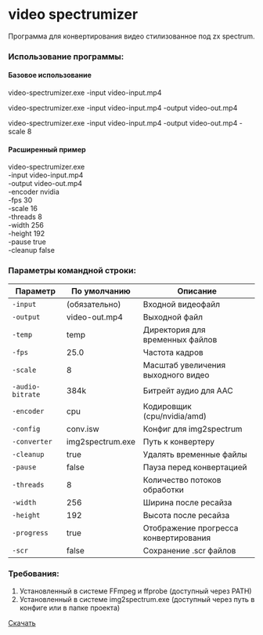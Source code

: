 # video spectrumizer
Программа для конвертирования видео стилизованное под zx spectrum.

### Использование программы:
#### Базовое использование
video-spectrumizer.exe -input video-input.mp4

video-spectrumizer.exe -input video-input.mp4 -output video-out.mp4

video-spectrumizer.exe -input video-input.mp4 -output video-out.mp4 -scale 8

#### Расширенный пример
video-spectrumizer.exe \
  -input video-input.mp4 \
  -output video-out.mp4 \
  -encoder nvidia \
  -fps 30 \
  -scale 16 \
  -threads 8 \
  -width 256 \
  -height 192 \
  -pause true \
  -cleanup false

### Параметры командной строки:

| Параметр         | По умолчанию     | Описание                             |
| ---------------- | ---------------- | ------------------------------------ |
| `-input`         | (обязательно)    | Входной видеофайл                    |
| `-output`        | video-out.mp4    | Выходной файл                        |
| `-temp`          | temp             | Директория для временных файлов      |
| `-fps`           | 25.0             | Частота кадров                       |
| `-scale`         | 8                | Масштаб увеличения выходного видео   |
| `-audio-bitrate` | 384k             | Битрейт аудио для AAC                |
| `-encoder`       | cpu              | Кодировщик (cpu/nvidia/amd)          |
| `-config`        | conv.isw         | Конфиг для img2spectrum              |
| `-converter`     | img2spectrum.exe | Путь к конвертеру                    |
| `-cleanup`       | true             | Удалять временные файлы              |
| `-pause`         | false            | Пауза перед конвертацией             |
| `-threads`       | 8                | Количество потоков обработки         |
| `-width`         | 256              | Ширина после ресайза                 |
| `-height`        | 192              | Высота после ресайза                 |
| `-progress`      | true             | Отображение прогресса конвертирования|
| `-scr`           | false            | Сохранение .scr файлов               |

### Требования:
1. Установленный в системе FFmpeg и ffprobe (доступный через PATH)
2. Установленный в системе img2spectrum.exe (доступный через путь в конфиге или в папке проекта)

[Скачать](https://github.com/nodeus/video-spectrumizer/releases)
